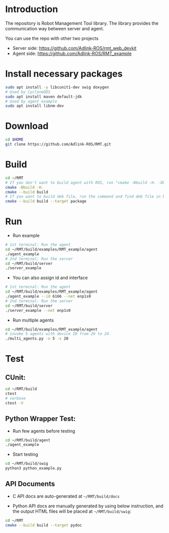 # Introduction

The repository is Robot Management Tool library.
The library provides the communication way between server and agent.

You can use the repo with other two projects

* Server side: https://github.com/Adlink-ROS/rmt_web_devkit
* Agent side: https://github.com/Adlink-ROS/RMT_example

# Install necessary packages

```bash
sudo apt install -y libcunit1-dev swig doxygen
# Used by CycloneDDS
sudo apt install maven default-jdk
# Used by agent example
sudo apt install libnm-dev
```

# Download

```bash
cd $HOME
git clone https://github.com/Adlink-ROS/RMT.git
```

# Build

```bash
cd ~/RMT
# If you don't want to build agent with ROS, run "cmake -Bbuild -H. -DUSE_ROS=off" instead
cmake -Bbuild -H.
cmake --build build
# If you want to build deb file, run the command and find deb file in build folder
cmake --build build --target package
```

# Run

* Run example

```bash
# 1st terminal: Run the agent
cd ~/RMT/build/examples/RMT_example/agent
./agent_example
# 2nd terminal: Run the server
cd ~/RMT/build/server
./server_example
```

* You can also assign id and interface

```bash
# 1st terminal: Run the agent
cd ~/RMT/build/examples/RMT_example/agent
./agent_example --id 6166 --net enp1s0
# 2nd terminal: Run the server
cd ~/RMT/build/server
./server_example --net enp1s0
```

* Run multiple agents

```bash
cd ~/RMT/build/examples/RMT_example/agent
# invoke 5 agents with device ID from 20 to 24
./multi_agents.py -n 5 -s 20
```

# Test

## CUnit:

```bash
cd ~/RMT/build
ctest
# verbose
ctest -V
```

## Python Wrapper Test:

* Run few agents before testing

```bash
cd ~/RMT/build/agent
./agent_example
```

* Start testing

```bash
cd ~/RMT/build/swig
python3 python_example.py
```
## API Documents

* C API docs are auto-generated at `~/RMT/build/docs`

* Python API docs are manually generated by using below instruction, and the output HTML files will be placed at `~/RMT/build/swig`:

```bash
cd ~/RMT
cmake --build build --target pydoc
```
